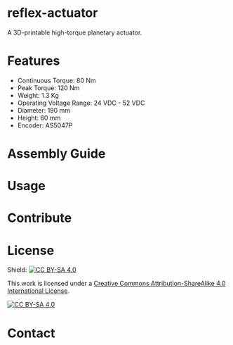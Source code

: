 # reflex-actuator
A 3D-printable high-torque planetary actuator.

# Features
- Continuous Torque: 80 Nm
- Peak Torque: 120 Nm 
- Weight: 1.3 Kg
- Operating Voltage Range: 24 VDC - 52 VDC
- Diameter: 190 mm
- Height: 60 mm
- Encoder: AS5047P

# Assembly Guide

# Usage

# Contribute

# License

Shield: [![CC BY-SA 4.0][cc-by-sa-shield]][cc-by-sa]

This work is licensed under a
[Creative Commons Attribution-ShareAlike 4.0 International License][cc-by-sa].

[![CC BY-SA 4.0][cc-by-sa-image]][cc-by-sa]

[cc-by-sa]: http://creativecommons.org/licenses/by-sa/4.0/
[cc-by-sa-image]: https://licensebuttons.net/l/by-sa/4.0/88x31.png
[cc-by-sa-shield]: https://img.shields.io/badge/License-CC%20BY--SA%204.0-lightgrey.svg

# Contact
